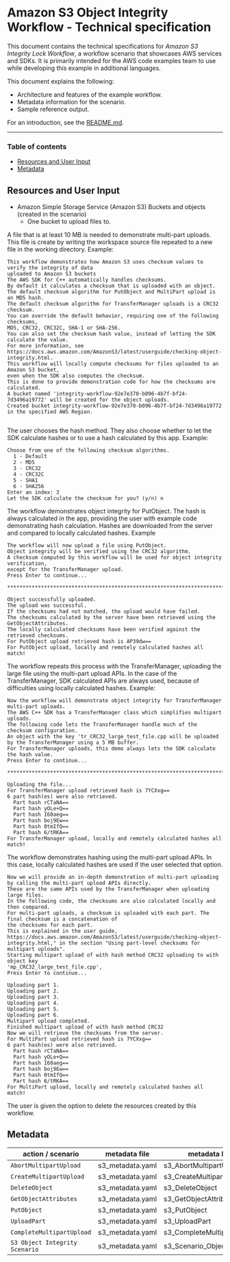 # Amazon S3 Object Integrity Workflow - Technical specification

This document contains the technical specifications for _Amazon S3 Integrity Lock Workflow_,
a workflow scenario that showcases AWS services and SDKs. It is primarily intended for the AWS code
examples team to use while developing this example in additional languages.

This document explains the following:

- Architecture and features of the example workflow.
- Metadata information for the scenario.
- Sample reference output.

For an introduction, see the [README.md](README.md).

---

### Table of contents

- [Resources and User Input](#resources-and-user-input)
- [Metadata](#metadata)

## Resources and User Input

- Amazon Simple Storage Service (Amazon S3) Buckets and objects (created in the scenario)
  - One bucket to upload files to.

A file that is at least 10 MB is needed to demonstrate multi-part uploads.
This file is create by writing the workspace source file repeated to a new
file in the working directory.
Example:
```
This workflow demonstrates how Amazon S3 uses checksum values to verify the integrity of data
uploaded to Amazon S3 buckets
The AWS SDK for C++ automatically handles checksums.
By default it calculates a checksum that is uploaded with an object.
The default checksum algorithm for PutObject and MultiPart upload is an MD5 hash.
The default checksum algorithm for TransferManager uploads is a CRC32 checksum.
You can override the default behavior, requiring one of the following checksums,
MD5, CRC32, CRC32C, SHA-1 or SHA-256.
You can also set the checksum hash value, instead of letting the SDK calculate the value.
For more information, see https://docs.aws.amazon.com/AmazonS3/latest/userguide/checking-object-integrity.html.
This workflow will locally compute checksums for files uploaded to an Amazon S3 bucket,
even when the SDK also computes the checksum.
This is done to provide demonstration code for how the checksums are calculated.
A bucket named 'integrity-workflow-92e7e370-b096-4b7f-bf24-7d3496a19772' will be created for the object uploads.
Created bucket integrity-workflow-92e7e370-b096-4b7f-bf24-7d3496a19772 in the specified AWS Region.


```
The user chooses the hash method. They also choose whether to let the SDK calculate hashes
or to use a hash calculated by this app.
Example:

```
Choose from one of the following checksum algorithms.
  1 - Default
  2 - MD5
  3 - CRC32
  4 - CRC32C
  5 - SHA1
  6 - SHA256
Enter an index: 3
Let the SDK calculate the checksum for you? (y/n) n
```

The workflow demonstrates object integrity for PutObject. The hash
is always calculated in the app, providing the user with example code
demonstrating hash calculation. Hashes are downloaded from the server
and compared to locally calculated hashes.
Example
```
The workflow will now upload a file using PutObject.
Object integrity will be verified using the CRC32 algorithm.
A checksum computed by this workflow will be used for object integrity verification,
except for the TransferManager upload.
Press Enter to continue...

***************************************************************************************

Object successfully uploaded.
The upload was successful.
If the checksums had not matched, the upload would have failed.
The checksums calculated by the server have been retrieved using the GetObjectAttributes.
The locally calculated checksums have been verified against the retrieved checksums.
For PutObject upload retrieved hash is AP39dw==
For PutObject upload, locally and remotely calculated hashes all match!
```
The workflow repeats this process with the TransferManager, uploading the 
large file using the multi-part upload APIs. In the case of the TransferManager,
SDK calculated APIs are always used, because of difficulties using locally calculated
hashes.
Example:

```
Now the workflow will demonstrate object integrity for TransferManager multi-part uploads.
The AWS C++ SDK has a TransferManager class which simplifies multipart uploads.
The following code lets the TransferManager handle much of the checksum configuration.
An object with the key 'tr_CRC32_large_test_file.cpp will be uploaded by the TransferManager using a 5 MB buffer.
For TransferManager uploads, this demo always lets the SDK calculate the hash value.
Press Enter to continue...

***************************************************************************************

Uploading the file...
For TransferManager upload retrieved hash is 7YCXxg==
6 part hash(es) were also retrieved.
  Part hash rCTaNA==
  Part hash yOLe+Q==
  Part hash I60aeg==
  Part hash boj9Ew==
  Part hash 0tmIfQ==
  Part hash 6/tRKA==
For TransferManager upload, locally and remotely calculated hashes all match!
```

The workflow demonstrates hashing using the multi-part upload APIs. In this case,
locally calculated hashes are used if the user selected that option.

```
Now we will provide an in-depth demonstration of multi-part uploading by calling the multi-part upload APIs directly.
These are the same APIs used by the TransferManager when uploading large files.
In the following code, the checksums are also calculated locally and then compared.
For multi-part uploads, a checksum is uploaded with each part. The final checksum is a concatenation of
the checksums for each part.
This is explained in the user guide, https://docs.aws.amazon.com/AmazonS3/latest/userguide/checking-object-integrity.html," in the section "Using part-level checksums for multipart uploads".
Starting multipart upload of with hash method CRC32 uploading to with object key
'mp_CRC32_large_test_file.cpp',
Press Enter to continue...

Uploading part 1.
Uploading part 2.
Uploading part 3.
Uploading part 4.
Uploading part 5.
Uploading part 6.
Multipart upload completed.
Finished multipart upload of with hash method CRC32
Now we will retrieve the checksums from the server.
For MultiPart upload retrieved hash is 7YCXxg==
6 part hash(es) were also retrieved.
  Part hash rCTaNA==
  Part hash yOLe+Q==
  Part hash I60aeg==
  Part hash boj9Ew==
  Part hash 0tmIfQ==
  Part hash 6/tRKA==
For MultiPart upload, locally and remotely calculated hashes all match!
```

The user is given the option to delete the resources created by this workflow.

## Metadata

| action / scenario              | metadata file    | metadata key                |
|--------------------------------|------------------|-----------------------------|
| `AbortMultipartUpload`         | s3_metadata.yaml | s3_AbortMultipartUpload     |
| `CreateMultipartUpload`        | s3_metadata.yaml | s3_CreateMultipartUpload    |
| `DeleteObject`                 | s3_metadata.yaml | s3_DeleteObject             |
| `GetObjectAttributes`          | s3_metadata.yaml | s3_GetObjectAttributes      |
| `PutObject`                    | s3_metadata.yaml | s3_PutObject                |
| `UploadPart`                   | s3_metadata.yaml | s3_UploadPart               |
| `CompleteMultipartUpload`      | s3_metadata.yaml | s3_CompleteMultipartUpload  |
| `S3 Object Integrity Scenario` | s3_metadata.yaml | s3_Scenario_ObjectIntegrity |

